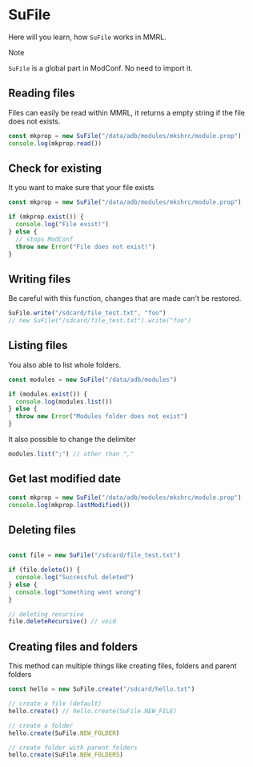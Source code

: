 # SuFile

Here will you learn, how `SuFile` works in MMRL.

> [!NOTE]
> `SuFile` is a global part in ModConf. No need to import it.

## Reading files

Files can easily be read within MMRL, it returns a empty string if the file does not exists.

```js
const mkprop = new SuFile("/data/adb/modules/mkshrc/module.prop")
console.log(mkprop.read())
```

## Check for existing

It you want to make sure that your file exists

```js
const mkprop = new SuFile("/data/adb/modules/mkshrc/module.prop")

if (mkprop.exist()) {
  console.log("File exist!")
} else {
  // stops ModConf
  throw new Error("File does not exist!")
}
```

## Writing files

Be careful with this function, changes that are made can't be restored.

```js
SuFile.write("/sdcard/file_test.txt", "foo")
// new SuFile("/sdcard/file_test.txt").write("foo")
```

## Listing files

You also able to list whole folders.

```js
const modules = new SuFile("/data/adb/modules")

if (modules.exist()) {
  console.log(modules.list())
} else {
  throw new Error("Modules folder does not exist")
}
```

It also possible to change the delimiter

```js
modules.list(";") // other than ","
```

## Get last modified date

```js
const mkprop = new SuFile("/data/adb/modules/mkshrc/module.prop")
console.log(mkprop.lastModified())
```

## Deleting files

```js

const file = new SuFile("/sdcard/file_test.txt")

if (file.delete()) {
  console.log("Successful deleted")
} else {
  console.log("Something went wrong")
}

// deleting recursive
file.deleteRecursive() // void
```

## Creating files and folders

This method can multiple things like creating files, folders and parent folders

```js
const hello = new SuFile.create("/sdcard/hello.txt")

// create a file (default)
hello.create() // hello.create(SuFile.NEW_FILE)

// create a folder
hello.create(SuFile.NEW_FOLDER)

// create folder with parent folders
hello.create(SuFile.NEW_FOLDERS) 
```
